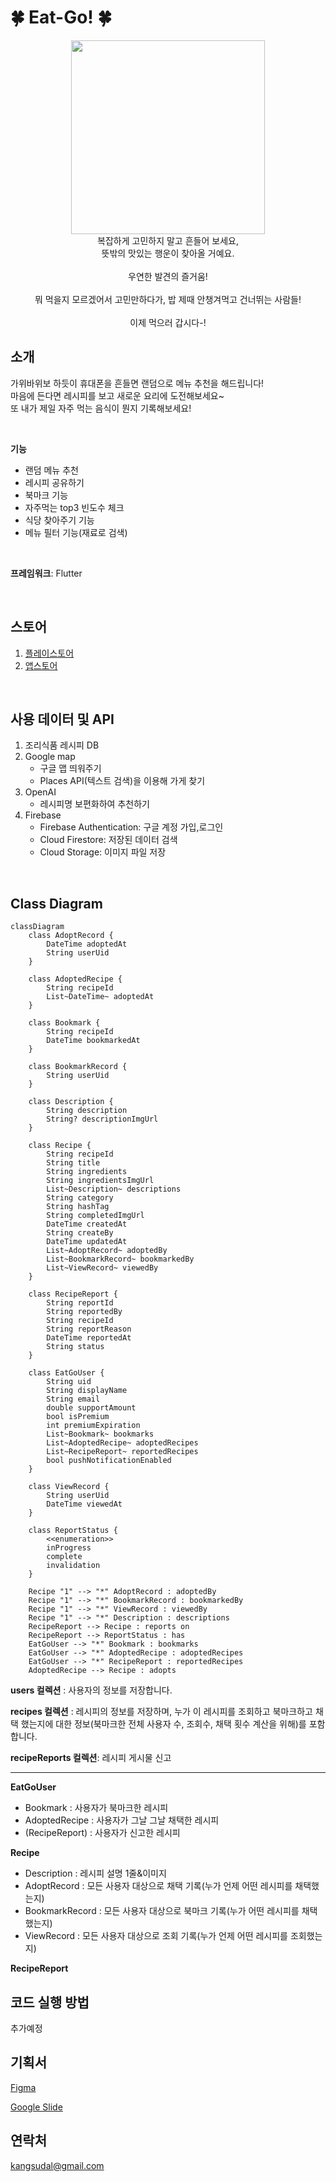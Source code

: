 # 🍀 Eat-Go! 🍀

<div align="center">
  <img src="https://github.com/user-attachments/assets/1c1619e5-00bc-47b1-91a7-7b75e6042cfa" width="310">
</div>

<div align="center">
  복잡하게 고민하지 말고 흔들어 보세요,<br>
  뜻밖의 맛있는 행운이 찾아올 거예요.<br>
  <br>
  우연한 발견의 즐거움!<br>
  <br>
  뭐 먹을지 모르겠어서 고민만하다가, 밥 제때 안챙겨먹고 건너뛰는 사람들!<br>
  <br>
  이제 먹으러 갑시다-!<br>
</div>

## 소개
가위바위보 하듯이 휴대폰을 흔들면 랜덤으로 메뉴 추천을 해드립니다!<br>
마음에 든다면 레시피를 보고 새로운 요리에 도전해보세요~<br>
또 내가 제일 자주 먹는 음식이 뭔지 기록해보세요!<br>

<br>

**기능**
  + 랜덤 메뉴 추천
  + 레시피 공유하기
  + 북마크 기능
  + 자주먹는 top3 빈도수 체크
  + 식당 찾아주기 기능
  + 메뉴 필터 기능(재료로 검색)

<br>

**프레임워크**: Flutter

<br>

## 스토어
1. [플레이스토어](https://)
2. [앱스토어](https://)

<br>

## 사용 데이터 및 API
1. 조리식품 레시피 DB
2. Google map
   * 구글 맵 띄워주기
   * Places API(텍스트 검색)을 이용해 가게 찾기
3. OpenAI
   * 레시피명 보편화하여 추천하기
4. Firebase
   * Firebase Authentication: 구글 계정 가입,로그인
   * Cloud Firestore: 저장된 데이터 검색
   * Cloud Storage: 이미지 파일 저장

<br>

## Class Diagram
```mermaid
classDiagram
    class AdoptRecord {
        DateTime adoptedAt
        String userUid
    }

    class AdoptedRecipe {
        String recipeId
        List~DateTime~ adoptedAt
    }

    class Bookmark {
        String recipeId
        DateTime bookmarkedAt
    }

    class BookmarkRecord {
        String userUid
    }

    class Description {
        String description
        String? descriptionImgUrl
    }

    class Recipe {
        String recipeId
        String title
        String ingredients
        String ingredientsImgUrl
        List~Description~ descriptions
        String category
        String hashTag
        String completedImgUrl
        DateTime createdAt
        String createBy
        DateTime updatedAt
        List~AdoptRecord~ adoptedBy
        List~BookmarkRecord~ bookmarkedBy
        List~ViewRecord~ viewedBy
    }

    class RecipeReport {
        String reportId
        String reportedBy
        String recipeId
        String reportReason
        DateTime reportedAt
        String status
    }

    class EatGoUser {
        String uid
        String displayName
        String email
        double supportAmount
        bool isPremium
        int premiumExpiration
        List~Bookmark~ bookmarks
        List~AdoptedRecipe~ adoptedRecipes
        List~RecipeReport~ reportedRecipes
        bool pushNotificationEnabled
    }

    class ViewRecord {
        String userUid
        DateTime viewedAt
    }

    class ReportStatus {
        <<enumeration>>
        inProgress
        complete
        invalidation
    }

    Recipe "1" --> "*" AdoptRecord : adoptedBy
    Recipe "1" --> "*" BookmarkRecord : bookmarkedBy
    Recipe "1" --> "*" ViewRecord : viewedBy
    Recipe "1" --> "*" Description : descriptions
    RecipeReport --> Recipe : reports on
    RecipeReport --> ReportStatus : has
    EatGoUser --> "*" Bookmark : bookmarks
    EatGoUser --> "*" AdoptedRecipe : adoptedRecipes
    EatGoUser --> "*" RecipeReport : reportedRecipes
    AdoptedRecipe --> Recipe : adopts

```
**users 컬렉션** : 사용자의 정보를 저장합니다.

**recipes 컬렉션** : 레시피의 정보를 저장하며, 누가 이 레시피를 조회하고 북마크하고 채택 했는지에 대한 정보(북마크한 전체 사용자 수, 조회수, 채택 횟수 계산을 위해)를 포함합니다.

**recipeReports 컬렉션**: 레시피 게시물 신고

----------------

**EatGoUser**
 - Bookmark : 사용자가 북마크한 레시피
 - AdoptedRecipe : 사용자가 그날 그날 채택한 레시피
 - (RecipeReport) : 사용자가 신고한 레시피

**Recipe**
 - Description : 레시피 설명 1줄&이미지
 - AdoptRecord : 모든 사용자 대상으로 채택 기록(누가 언제 어떤 레시피를 채택했는지)
 - BookmarkRecord : 모든 사용자 대상으로 북마크 기록(누가 어떤 레시피를 채택했는지)
 - ViewRecord : 모든 사용자 대상으로 조회 기록(누가 언제 어떤 레시피를 조회했는지)

**RecipeReport**
<br>

## 코드 실행 방법
추가예정

## 기획서
[Figma](https://www.figma.com/design/9dihzD5642Y9pduTTPtJ1R/Eat-Go!?node-id=17-250&t=H6rdwSURuCKQ0Gui-1)

[Google Slide](https://medium.com/@kangsudal/eat-go-%EA%B8%B0%ED%9A%8D%EC%84%9C-%EB%B0%9C%ED%91%9C-e0aedb679e3d)

## 연락처
kangsudal@gmail.com
